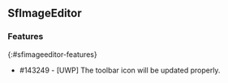 ## SfImageEditor

### Features
{:#sfimageeditor-features}

* \#143249 - [UWP] The toolbar icon will be updated properly.